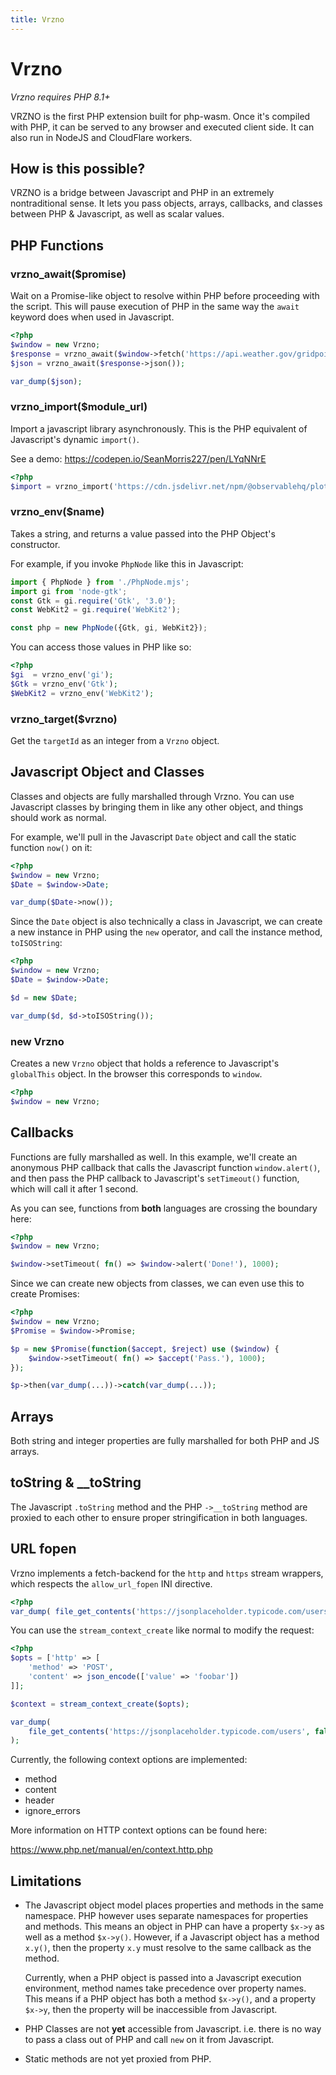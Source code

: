 ```yaml
---
title: Vrzno
---
```

# Vrzno

*Vrzno requires PHP 8.1+*

VRZNO is the first PHP extension built for php-wasm. Once it's compiled with PHP, it can be served to any browser and executed client side. It can also run in NodeJS and CloudFlare workers.

## How is this possible?

VRZNO is a bridge between Javascript and PHP in an extremely nontraditional sense. It lets you pass objects, arrays, callbacks, and classes between PHP & Javascript, as well as scalar values.
## PHP Functions

### vrzno_await($promise)
Wait on a Promise-like object to resolve within PHP before proceeding with the script. This will pause execution of PHP in the same way the `await` keyword does when used in Javascript.

```php
<?php
$window = new Vrzno;
$response = vrzno_await($window->fetch('https://api.weather.gov/gridpoints/TOP/40,74/forecast'));
$json = vrzno_await($response->json());

var_dump($json);
```

### vrzno_import($module_url)
Import a javascript library asynchronously. This is the PHP equivalent of Javascript's dynamic `import()`.

See a demo: https://codepen.io/SeanMorris227/pen/LYqNNrE

```php
<?php
$import = vrzno_import('https://cdn.jsdelivr.net/npm/@observablehq/plot@0.6/+esm');
```

### vrzno_env($name)
Takes a string, and returns a value passed into the PHP Object's constructor.

For example, if you invoke `PhpNode` like this in Javascript:

```javascript
import { PhpNode } from './PhpNode.mjs';
import gi from 'node-gtk';
const Gtk = gi.require('Gtk', '3.0');
const WebKit2 = gi.require('WebKit2');

const php = new PhpNode({Gtk, gi, WebKit2});
```

You can access those values in PHP like so:

```php
<?php
$gi  = vrzno_env('gi');
$Gtk = vrzno_env('Gtk');
$WebKit2 = vrzno_env('WebKit2');
```

### vrzno_target($vrzno)
Get the `targetId` as an integer from a `Vrzno` object.

## Javascript Object and Classes

Classes and objects are fully marshalled through Vrzno. You can use Javascript classes by bringing them in like any other object, and things should work as normal.

For example, we'll pull in the Javascript `Date` object and call the static function `now()` on it:

```php
<?php
$window = new Vrzno;
$Date = $window->Date;

var_dump($Date->now());
```

Since the `Date` object is also technically a class in Javascript, we can create a new instance in PHP using the `new` operator, and call the instance method, `toISOString`:

```php
<?php
$window = new Vrzno;
$Date = $window->Date;

$d = new $Date;

var_dump($d, $d->toISOString());
```

### new Vrzno
Creates a new `Vrzno` object that holds a reference to Javascript's `globalThis` object. In the browser this corresponds to `window`.

```php
<?php
$window = new Vrzno;
```

## Callbacks

Functions are fully marshalled as well. In this example, we'll create an anonymous PHP callback that calls the Javascript function `window.alert()`, and then pass the PHP callback to Javascript's `setTimeout()` function, which will call it after 1 second.

As you can see, functions from **both** languages are crossing the boundary here:

```php
<?php
$window = new Vrzno;

$window->setTimeout( fn() => $window->alert('Done!'), 1000);
```

Since we can create new objects from classes, we can even use this to create Promises:

```php
<?php
$window = new Vrzno;
$Promise = $window->Promise;

$p = new $Promise(function($accept, $reject) use ($window) {
    $window->setTimeout( fn() => $accept('Pass.'), 1000);
});

$p->then(var_dump(...))->catch(var_dump(...));
```

## Arrays

Both string and integer properties are fully marshalled for both PHP and JS arrays.

## toString & __toString

The Javascript `.toString` method and the PHP `->__toString` method are proxied to each other to ensure proper stringification in both languages.

## URL fopen

Vrzno implements a fetch-backend for the `http` and `https` stream wrappers, which respects the `allow_url_fopen` INI directive.

```php
<?php
var_dump( file_get_contents('https://jsonplaceholder.typicode.com/users') );
```

You can use the `stream_context_create` like normal to modify the request:

```php
<?php
$opts = ['http' => [
    'method' => 'POST',
    'content' => json_encode(['value' => 'foobar'])
]];

$context = stream_context_create($opts);

var_dump(
    file_get_contents('https://jsonplaceholder.typicode.com/users', false, $context)
);
```

Currently, the following context options are implemented:

* method
* content
* header
* ignore_errors

More information on HTTP context options can be found here:

<https://www.php.net/manual/en/context.http.php>

## Limitations

* The Javascript object model places properties and methods in the same namespace. PHP however uses separate namespaces for properties and methods. This means an object in PHP can have a property `$x->y` as well as a method `$x->y()`. However, if a Javascript object has a method `x.y()`, then the property `x.y` must resolve to the same callback as the method.

  Currently, when a PHP object is passed into a Javascript execution environment, method names take precedence over property names. This means if a PHP object has both a method `$x->y()`, and a property `$x->y`, then the property will be inaccessible from Javascript.

* PHP Classes are not **yet** accessible from Javascript. i.e. there is no way to pass a class out of PHP and call `new` on it from Javascript.

* Static methods are not yet proxied from PHP.
